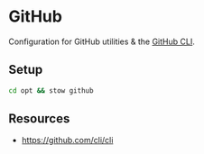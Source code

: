 # GitHub

Configuration for GitHub utilities & the
[GitHub CLI](https://github.com/cli/cli).

## Setup

```bash
cd opt && stow github
```

## Resources

- https://github.com/cli/cli
